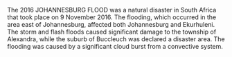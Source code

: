 The 2016 JOHANNESBURG FLOOD was a natural disaster in South Africa that took place on 9 November 2016. The flooding, which occurred in the area east of Johannesburg, affected both Johannesburg and Ekurhuleni. The storm and flash floods caused significant damage to the township of Alexandra, while the suburb of Buccleuch was declared a disaster area. The flooding was caused by a significant cloud burst from a convective system.
